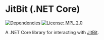 JitBit (.NET Core)
===========================

[![Dependencies](https://img.shields.io/librariesio/github/NewPointe/jitbit-dotnet.svg)](https://libraries.io/github/NewPointe/jitbit-dotnet)
[![License: MPL 2.0](https://img.shields.io/badge/License-MPL%202.0-brightgreen.svg)](https://opensource.org/licenses/MPL-2.0)

A .NET Core library for interacting with [JitBit](https://www.jitbit.com/).
